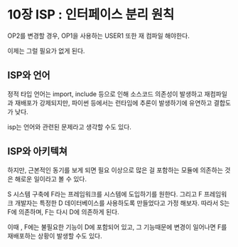 # 10장 ISP : 인터페이스 분리 원칙

OP2를 변경할 경우, OP1을 사용하는 USER1 또한 재 컴파일 해야한다.

이제는 그럴 필요가 없게 된다.

## ISP와 언어

정적 타입 언어는 import, include 등으로 인해 소스코드 의존성이 발생하고 재컴파일과 재배포가 강제되지만, 파이썬 등에서는 런타임에 추론이 발생하기에 유연하고 결합도가 낮다.

isp는 언어와 관련된 문제라고 생각할 수도 있다.

## ISP와 아키텍쳐

하지만, 근본적인 동기를 보게 되면 필요 이상으로 많은 걸 포함하는 모듈에 의존하는 것은 해로운 일이라고 볼 수 있다.

S 시스템 구축에 F라는 프레임워크를 시스템에 도입하기를 원한다. 그리고 F 프레임워크 개발자는 특정한 D 데이터베이스를 사용하도록 만들었다고 가정 해보자. 따라서 S는 F에 의존하며, F는 다시 D에 의존하게 된다.

이때 , F에는 불필요한 기능이 D에 포함되어 있고, 그 기능때문에 변경이 일어나면 F를 재배포하는 상황이 발생할 수도 있다.
